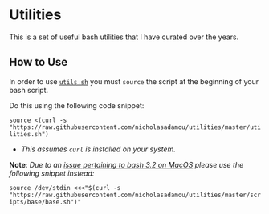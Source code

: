 # Utilities

This is a set of useful bash utilities that I have curated over the years.

## How to Use

In order to use [`utils.sh`](utils.sh) you must `source` the script at the beginning of your bash script.

Do this using the following code snippet:

`source <(curl -s "https://raw.githubusercontent.com/nicholasadamou/utilities/master/utilities.sh")`

- _This assumes `curl` is installed on your system._

**Note**: _Due to an [issue pertaining to bash 3.2 on MacOS](https://stackoverflow.com/a/32596626/5290011) please use the following snippet instead:_

`source /dev/stdin <<<"$(curl -s "https://raw.githubusercontent.com/nicholasadamou/utilities/master/scripts/base/base.sh")"`
